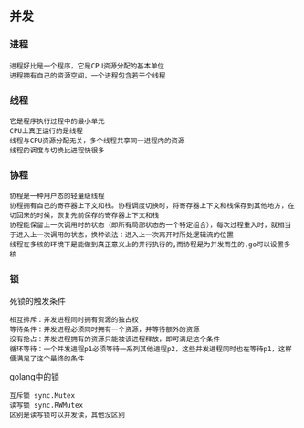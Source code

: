 ## 并发

### 进程
```
进程好比是一个程序，它是CPU资源分配的基本单位
进程拥有自己的资源空间，一个进程包含若干个线程
```

### 线程
```
它是程序执行过程中的最小单元
CPU上真正运行的是线程
线程与CPU资源分配无关，多个线程共享同一进程内的资源
线程的调度与切换比进程快很多
```

### 协程
```
协程是一种用户态的轻量级线程
协程拥有自己的寄存器上下文和栈。协程调度切换时，将寄存器上下文和栈保存到其他地方，在切回来的时候，恢复先前保存的寄存器上下文和栈
协程能保留上一次调用时的状态（即所有局部状态的一个特定组合），每次过程重入时，就相当于进入上一次调用的状态，换种说法：进入上一次离开时所处逻辑流的位置
线程在多核的环境下是能做到真正意义上的并行执行的,而协程是为并发而生的,go可以设置多核
```

### 锁

死锁的触发条件
```
相互排斥：并发进程同时拥有资源的独占权
等待条件：并发进程必须同时拥有一个资源，并等待额外的资源
没有抢占：并发进程拥有的资源只能被该进程释放，即可满足这个条件
循环等待：一个并发进程p1必须等待一系列其他进程p2，这些并发进程同时也在等待p1，这样便满足了这个最终的条件
```

golang中的锁
```
互斥锁 sync.Mutex
读写锁 sync.RWMutex 
区别是读写锁可以并发读，其他没区别
```

